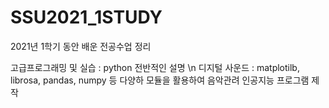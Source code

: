 # SSU2021_1STUDY

2021년 1학기 동안 배운 전공수업 정리

고급프로그래밍 및 실습 : python 전반적인 설명 \n
디지털 사운드 : matplotilb, librosa, pandas, numpy 등 다양하 모듈을 활용하여 음악관려 인공지능 프로그램 제작
